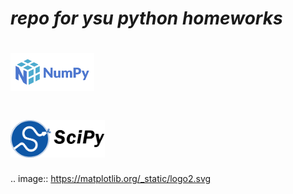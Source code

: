 # *repo for ysu python homeworks*

# <img alt="NumPy" src="https://github.com/ericsargsyan/python_ysu/blob/master/logos/numpylogo.svg" height="60">

# <img alt="NumPy" src="https://github.com/ericsargsyan/python_ysu/blob/master/logos/scipylogo.png" height="60">

.. image:: https://matplotlib.org/_static/logo2.svg
